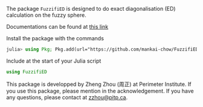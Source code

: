 The package `FuzzifiED` is designed to do exact diagonalisation (ED) calculation on the fuzzy sphere. 

Documentations can be found at [this link](https://mankai-chow.github.io/FuzzifiED/)

Install the package with the commands
```julia
julia> using Pkg; Pkg.add(url="https://github.com/mankai-chow/FuzzifiED.jl.git")
```
Include at the start of your Julia script
```julia
using FuzzifiED
```

This package is developped by Zheng Zhou (周正) at Perimeter Institute. If you use this package, please mention in the acknowledgement. If you have any questions, please contact at [zzhou@pitp.ca](mailto:zzhou@pitp.ca).